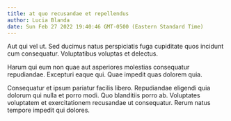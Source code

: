 ```yaml
---
title: at quo recusandae et repellendus
author: Lucia Blanda
date: Sun Feb 27 2022 19:40:46 GMT-0500 (Eastern Standard Time)
---
```

Aut qui vel ut. Sed ducimus natus perspiciatis fuga cupiditate quos incidunt cum consequatur. Voluptatibus voluptas et delectus.

 Harum qui eum non quae aut asperiores molestias consequatur repudiandae. Excepturi eaque qui. Quae impedit quas dolorem quia.

 Consequatur et ipsum pariatur facilis libero. Repudiandae eligendi quia dolorum qui nulla et porro modi. Quo blanditiis porro ab. Voluptates voluptatem et exercitationem recusandae ut consequatur. Rerum natus tempore impedit qui dolores.